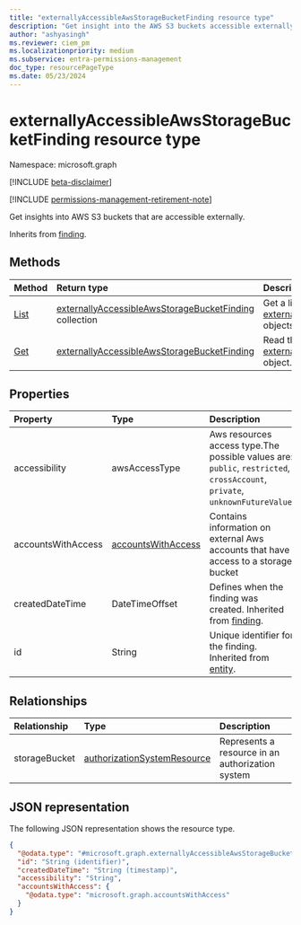 ```yaml
---
title: "externallyAccessibleAwsStorageBucketFinding resource type"
description: "Get insight into the AWS S3 buckets accessible externally in your environment."
author: "ashyasingh"
ms.reviewer: ciem_pm
ms.localizationpriority: medium
ms.subservice: entra-permissions-management
doc_type: resourcePageType
ms.date: 05/23/2024
---
```


# externallyAccessibleAwsStorageBucketFinding resource type

Namespace: microsoft.graph

[!INCLUDE [beta-disclaimer](../../includes/beta-disclaimer.md)]

[!INCLUDE [permissions-management-retirement-note](../../includes/permissions-management-retirement-note.md)]

Get insights into AWS S3 buckets that are accessible externally.

Inherits from [finding](../resources/finding.md).

## Methods
|Method|Return type|Description|
|:---|:---|:---|
|[List](../api/externallyaccessibleawsstoragebucketfinding-list.md)|[externallyAccessibleAwsStorageBucketFinding](../resources/externallyaccessibleawsstoragebucketfinding.md) collection|Get a list of the [externallyAccessibleAwsStorageBucketFinding](../resources/externallyaccessibleawsstoragebucketfinding.md) objects and their properties.|
|[Get](../api/externallyaccessibleawsstoragebucketfinding-get.md)|[externallyAccessibleAwsStorageBucketFinding](../resources/externallyaccessibleawsstoragebucketfinding.md)|Read the properties and relationships of an [externallyAccessibleAwsStorageBucketFinding](../resources/externallyaccessibleawsstoragebucketfinding.md) object.|

## Properties
|Property|Type|Description|
|:---|:---|:---|
|accessibility|awsAccessType|Aws resources access type.The possible values are: `public`, `restricted`, `crossAccount`, `private`, `unknownFutureValue`.|
|accountsWithAccess|[accountsWithAccess](../resources/accountswithaccess.md)|Contains information on external Aws accounts that have access to a storage bucket|
|createdDateTime|DateTimeOffset|Defines when the finding was created. Inherited from [finding](../resources/finding.md).|
|id|String|Unique identifier for the finding. Inherited from [entity](../resources/entity.md).|

## Relationships
|Relationship|Type|Description|
|:---|:---|:---|
|storageBucket|[authorizationSystemResource](../resources/authorizationsystemresource.md)|Represents a resource in an authorization system|

## JSON representation
The following JSON representation shows the resource type.
<!-- {
  "blockType": "resource",
  "keyProperty": "id",
  "@odata.type": "microsoft.graph.externallyAccessibleAwsStorageBucketFinding",
  "baseType": "microsoft.graph.finding",
  "openType": false
}
-->
``` json
{
  "@odata.type": "#microsoft.graph.externallyAccessibleAwsStorageBucketFinding",
  "id": "String (identifier)",
  "createdDateTime": "String (timestamp)",
  "accessibility": "String",
  "accountsWithAccess": {
    "@odata.type": "microsoft.graph.accountsWithAccess"
  }
}
```


